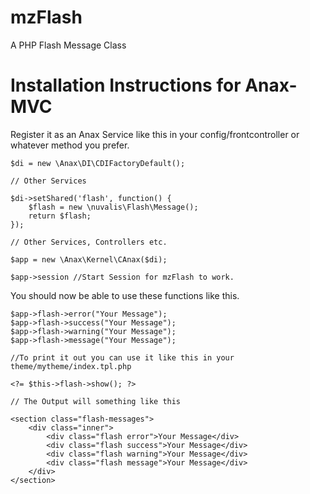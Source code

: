 mzFlash
=======

A PHP Flash Message Class

Installation Instructions for Anax-MVC
======================================

Register it as an Anax Service like this in your config/frontcontroller or whatever method you prefer.

	$di = new \Anax\DI\CDIFactoryDefault();

	// Other Services

	$di->setShared('flash', function() {
		$flash = new \nuvalis\Flash\Message();
		return $flash;
	});

	// Other Services, Controllers etc.

	$app = new \Anax\Kernel\CAnax($di);

	$app->session //Start Session for mzFlash to work.


You should now be able to use these functions like this.

	$app->flash->error("Your Message");
	$app->flash->success("Your Message");
	$app->flash->warning("Your Message");
	$app->flash->message("Your Message");

	//To print it out you can use it like this in your theme/mytheme/index.tpl.php

	<?= $this->flash->show(); ?>

	// The Output will something like this

	<section class="flash-messages">
		<div class="inner">
			<div class="flash error">Your Message</div>
			<div class="flash success">Your Message</div>
			<div class="flash warning">Your Message</div>
			<div class="flash message">Your Message</div>
		</div>
	</section>

